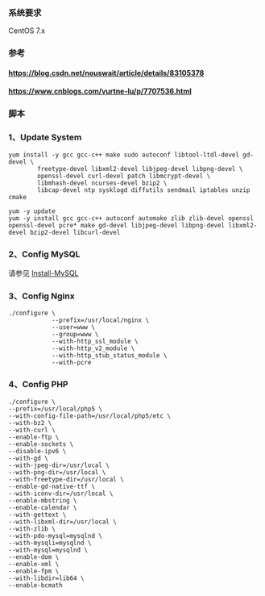 
### 系统要求
CentOS 7.x

### 参考
#### https://blog.csdn.net/nouswait/article/details/83105378
#### https://www.cnblogs.com/vurtne-lu/p/7707536.html

### 脚本

### 1、Update System
```
yum install -y gcc gcc-c++ make sudo autoconf libtool-ltdl-devel gd-devel \
        freetype-devel libxml2-devel libjpeg-devel libpng-devel \
        openssl-devel curl-devel patch libmcrypt-devel \
        libmhash-devel ncurses-devel bzip2 \
        libcap-devel ntp sysklogd diffutils sendmail iptables unzip cmake

yum -y update
yum -y install gcc gcc-c++ autoconf automake zlib zlib-devel openssl openssl-devel pcre* make gd-devel libjpeg-devel libpng-devel libxml2-devel bzip2-devel libcurl-devel
```


### 2、Config MySQL 
请参见 [Install-MySQL](Install-MySQL.md)

### 3、Config Nginx
```
./configure \
            --prefix=/usr/local/nginx \
            --user=www \
            --group=www \
            --with-http_ssl_module \
            --with-http_v2_module \
            --with-http_stub_status_module \
            --with-pcre
```

### 4、Config PHP
```
./configure \
--prefix=/usr/local/php5 \
--with-config-file-path=/usr/local/php5/etc \
--with-bz2 \
--with-curl \
--enable-ftp \
--enable-sockets \
--disable-ipv6 \
--with-gd \
--with-jpeg-dir=/usr/local \
--with-png-dir=/usr/local \
--with-freetype-dir=/usr/local \
--enable-gd-native-ttf \
--with-iconv-dir=/usr/local \
--enable-mbstring \
--enable-calendar \
--with-gettext \
--with-libxml-dir=/usr/local \
--with-zlib \
--with-pdo-mysql=mysqlnd \
--with-mysqli=mysqlnd \
--with-mysql=mysqlnd \
--enable-dom \
--enable-xml \
--enable-fpm \
--with-libdir=lib64 \
--enable-bcmath
```
